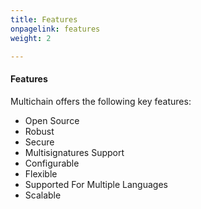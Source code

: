 ```yaml
---
title: Features
onpagelink: features
weight: 2

---
```



#### **Features**

Multichain offers the following key features:

*   Open Source
*   Robust
*   Secure
*   Multisignatures Support
*   Configurable
*   Flexible
*   Supported For Multiple Languages
*   Scalable

 